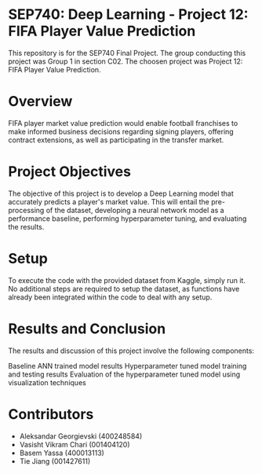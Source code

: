 # SEP740: Deep Learning - Project 12: FIFA Player Value Prediction
This repository is for the SEP740 Final Project. The group conducting this project was Group 1 in section C02. The choosen project was Project 12: FIFA Player Value Prediction.

# Overview
FIFA player market value prediction would enable football franchises to make informed business decisions regarding signing players, offering contract extensions, as well as participating in the transfer market.

# Project Objectives
The objective of this project is to develop a Deep Learning model that accurately predicts a player's market value. This will entail the pre-processing of the dataset, developing a neural network model as a performance baseline, performing hyperparameter tuning, and evaluating the results.

# Setup
To execute the code with the provided dataset from Kaggle, simply run it. No additional steps are required to setup the dataset, as functions have already been integrated within the code to deal with any setup.

# Results and Conclusion
The results and discussion of this project involve the following components:

Baseline ANN trained model results
Hyperparameter tuned model training and testing results
Evaluation of the hyperparameter tuned model using visualization techniques

# Contributors
- Aleksandar Georgievski (400248584)
- Vasisht Vikram Chari (001404120)
- Basem Yassa (400013113)
- Tie Jiang (001427611)
